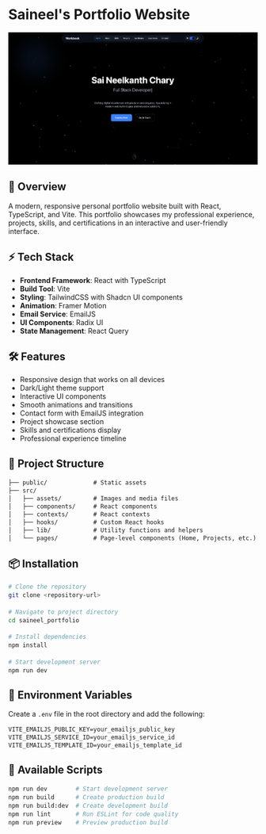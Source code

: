 # Saineel's Portfolio Website

![Portfolio Banner](./src/assets/banner.png)


## 🚀 Overview
A modern, responsive personal portfolio website built with React, TypeScript, and Vite. This portfolio showcases my professional experience, projects, skills, and certifications in an interactive and user-friendly interface.

## ⚡ Tech Stack
- **Frontend Framework**: React with TypeScript
- **Build Tool**: Vite
- **Styling**: TailwindCSS with Shadcn UI components
- **Animation**: Framer Motion
- **Email Service**: EmailJS
- **UI Components**: Radix UI
- **State Management**: React Query

## 🛠️ Features
- Responsive design that works on all devices
- Dark/Light theme support
- Interactive UI components
- Smooth animations and transitions
- Contact form with EmailJS integration
- Project showcase section
- Skills and certifications display
- Professional experience timeline

## 🎨 Project Structure

```plaintext
├── public/             # Static assets
├── src/
│   ├── assets/         # Images and media files
│   ├── components/     # React components
│   ├── contexts/       # React contexts
│   ├── hooks/          # Custom React hooks
│   ├── lib/            # Utility functions and helpers
│   └── pages/          # Page-level components (Home, Projects, etc.)
```

## 📦 Installation

```bash
# Clone the repository
git clone <repository-url>

# Navigate to project directory
cd saineel_portfolio

# Install dependencies
npm install

# Start development server
npm run dev
```

## 🔧 Environment Variables

Create a `.env` file in the root directory and add the following:

```plaintext
VITE_EMAILJS_PUBLIC_KEY=your_emailjs_public_key
VITE_EMAILJS_SERVICE_ID=your_emailjs_service_id
VITE_EMAILJS_TEMPLATE_ID=your_emailjs_template_id
```

## 📜 Available Scripts
```bash
npm run dev        # Start development server
npm run build      # Create production build
npm run build:dev  # Create development build
npm run lint       # Run ESLint for code quality
npm run preview    # Preview production build
```

